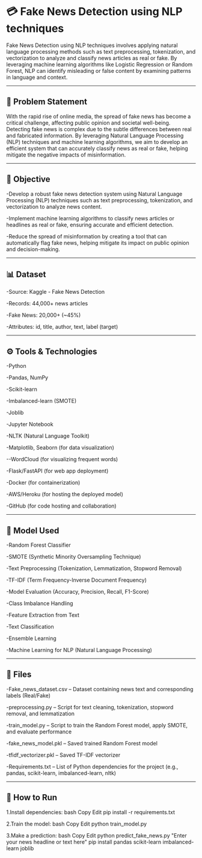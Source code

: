 # 💳 Fake News Detection using NLP techniques

Fake News Detection using NLP techniques involves applying natural language processing methods such as text preprocessing, tokenization, and vectorization to analyze and classify news articles as real or fake. By leveraging machine learning algorithms like Logistic Regression or Random Forest, NLP can identify misleading or false content by examining patterns in language and context.

---

## 📌 Problem Statement

With the rapid rise of online media, the spread of fake news has become a critical challenge, affecting public opinion and societal well-being. Detecting fake news is complex due to the subtle differences between real and fabricated information. By leveraging Natural Language Processing (NLP) techniques and machine learning algorithms, we aim to develop an efficient system that can accurately classify news as real or fake, helping mitigate the negative impacts of misinformation.

---

## 🎯 Objective

-Develop a robust fake news detection system using Natural Language Processing (NLP) techniques such as text preprocessing, tokenization, and vectorization to analyze news content.

-Implement machine learning algorithms to classify news articles or headlines as real or fake, ensuring accurate and efficient detection.

-Reduce the spread of misinformation by creating a tool that can automatically flag fake news, helping mitigate its impact on public opinion and decision-making.

---

## 📊 Dataset

-Source: Kaggle - Fake News Detection

-Records: 44,000+ news articles

-Fake News: 20,000+ (~45%)

-Attributes: id, title, author, text, label (target)

---

## ⚙️ Tools & Technologies

-Python

-Pandas, NumPy

-Scikit-learn

-Imbalanced-learn (SMOTE)

-Joblib

-Jupyter Notebook

-NLTK (Natural Language Toolkit)

-Matplotlib, Seaborn (for data visualization)

--WordCloud (for visualizing frequent words)

-Flask/FastAPI (for web app deployment)

-Docker (for containerization)

-AWS/Heroku (for hosting the deployed model)

-GitHub (for code hosting and collaboration)

---

## 🧠 Model Used

-Random Forest Classifier

-SMOTE (Synthetic Minority Oversampling Technique)

-Text Preprocessing (Tokenization, Lemmatization, Stopword Removal)

-TF-IDF (Term Frequency-Inverse Document Frequency)


-Model Evaluation (Accuracy, Precision, Recall, F1-Score)

-Class Imbalance Handling

-Feature Extraction from Text

-Text Classification

-Ensemble Learning

-Machine Learning for NLP (Natural Language Processing)

---

## 📁 Files

-Fake_news_dataset.csv – Dataset containing news text and corresponding labels (Real/Fake)

-preprocessing.py – Script for text cleaning, tokenization, stopword removal, and lemmatization

-train_model.py – Script to train the Random Forest model, apply SMOTE, and evaluate performance

-fake_news_model.pkl – Saved trained Random Forest model

-tfidf_vectorizer.pkl – Saved TF-IDF vectorizer

-Requirements.txt – List of Python dependencies for the project (e.g., pandas, scikit-learn, imbalanced-learn, nltk)

---

## 🏁 How to Run

1.Install dependencies:
   bash
     Copy
     Edit
     pip install -r requirements.txt
     
2.Train the model:
   bash
    Copy
    Edit
    python train_model.py
    
3.Make a prediction:
  bash
    Copy
    Edit
    python predict_fake_news.py "Enter your news headline or text here"
    pip install pandas scikit-learn imbalanced-learn joblib
